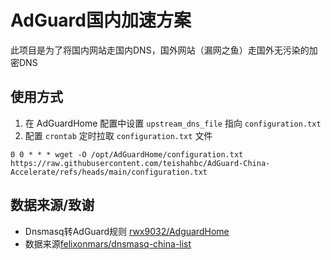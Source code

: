 # AdGuard国内加速方案

此项目是为了将国内网站走国内DNS，国外网站（漏网之鱼）走国外无污染的加密DNS

## 使用方式

1. 在 AdGuardHome 配置中设置 `upstream_dns_file` 指向 `configuration.txt`
2. 配置 `crontab` 定时拉取 `configuration.txt` 文件
```
0 0 * * * wget -O /opt/AdGuardHome/configuration.txt https://raw.githubusercontent.com/teishahbc/AdGuard-China-Accelerate/refs/heads/main/configuration.txt
```

## 数据来源/致谢

- Dnsmasq转AdGuard规则 [rwx9032/AdguardHome](https://github.com/rwx9032/AdguardHome)
- 数据来源[felixonmars/dnsmasq-china-list](https://github.com/felixonmars/dnsmasq-china-list)
